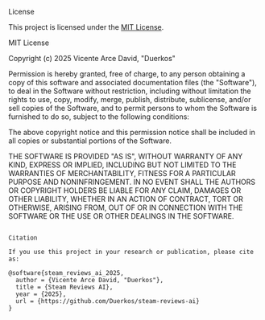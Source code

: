 License

This project is licensed under the [MIT License](https://opensource.org/licenses/MIT).

MIT License

Copyright (c) 2025 Vicente Arce David, "Duerkos"

Permission is hereby granted, free of charge, to any person obtaining a copy
of this software and associated documentation files (the "Software"), to deal
in the Software without restriction, including without limitation the rights
to use, copy, modify, merge, publish, distribute, sublicense, and/or sell
copies of the Software, and to permit persons to whom the Software is
furnished to do so, subject to the following conditions:

The above copyright notice and this permission notice shall be included in all
copies or substantial portions of the Software.

THE SOFTWARE IS PROVIDED "AS IS", WITHOUT WARRANTY OF ANY KIND, EXPRESS OR
IMPLIED, INCLUDING BUT NOT LIMITED TO THE WARRANTIES OF MERCHANTABILITY,
FITNESS FOR A PARTICULAR PURPOSE AND NONINFRINGEMENT. IN NO EVENT SHALL THE
AUTHORS OR COPYRIGHT HOLDERS BE LIABLE FOR ANY CLAIM, DAMAGES OR OTHER
LIABILITY, WHETHER IN AN ACTION OF CONTRACT, TORT OR OTHERWISE, ARISING FROM,
OUT OF OR IN CONNECTION WITH THE SOFTWARE OR THE USE OR OTHER DEALINGS IN THE
SOFTWARE.
```

Citation

If you use this project in your research or publication, please cite as:

@software{steam_reviews_ai_2025,
  author = {Vicente Arce David, "Duerkos"},
  title = {Steam Reviews AI},
  year = {2025},
  url = {https://github.com/Duerkos/steam-reviews-ai}
}